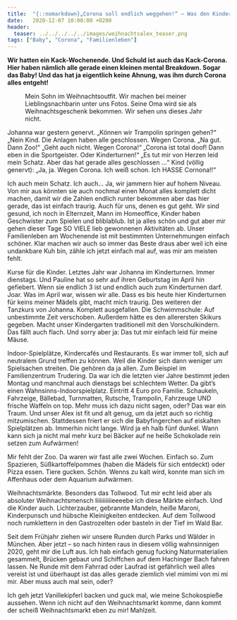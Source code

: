 ```yaml
---
title:  "{::nomarkdown}„Corona soll endlich weggehen!“ – Was den Kindern und mir am meisten fehlt{:/}"
date:   2020-12-07 10:00:00 +0200
header:
  teaser: ../../../../../images/weihnachtsalex_teaser.png
tags: ["Baby", "Corona", "Familienleben"]
---
```


**Wir hatten ein Kack-Wochenende. Und Schuld ist auch das Kack-Corona. Hier haben nämlich alle gerade einen kleinen mental Breakdown. Sogar das Baby! Und das hat ja eigentlich keine Ahnung, was ihm durch Corona alles entgeht!**

<figure>
  <img src="../../../../../images/weihnachtsalex.png" alt="">
  <figcaption>Mein Sohn im Weihnachtsoutfit. Wir machen bei meiner Lieblingsnachbarin unter uns Fotos. Seine Oma wird sie als Weihnachtsgeschenk bekommen. Wir sehen uns dieses Jahr nicht.</figcaption>
</figure> 

Johanna war gestern genervt. „Können wir Trampolin springen gehen?“ 
„Nein Kind. Die Anlagen haben alle geschlossen. Wegen Corona. 
„Na gut. Dann Zoo!“ „Geht auch nicht. Wegen Corona!“
„Corona ist total doof! Dann eben in die Sportgeister. Oder Kinderturnen!“
„Es tut mir von Herzen leid mein Schatz. Aber das hat gerade alles geschlossen …“
Kind (völlig genervt): „Ja, ja. Wegen Corona. Ich weiß schon. Ich HASSE Cornona!!“

Ich auch mein Schatz. Ich auch… Ja, wir jammern hier auf hohem Niveau. Von mir aus könnten sie auch nochmal einen Monat alles komplett dicht machen, damit wir die Zahlen endlich runter bekommen aber das hier gerade, das ist einfach traurig. Auch für uns, denen es gut geht. Wir sind gesund, ich noch in Elternzeit, Mann im Homeoffice, Kinder haben Geschwister zum Spielen und bliblablub. Ist ja alles schön und gut aber mir gehen dieser Tage SO VIELE lieb gewonnenen Aktivitäten ab. Unser Familienleben am Wochenende ist mit bestimmten Unternehmungen einfach schöner. Klar machen wir auch so immer das Beste draus aber weil ich eine undankbare Kuh bin, zähle ich jetzt einfach mal auf, was mir am meisten fehlt.

Kurse für die Kinder. Letztes Jahr war Johanna im Kinderturnen. Immer dienstags. Und Pauline hat so sehr auf ihren Geburtstag im April hin gefiebert. Wenn sie endlich 3 ist und endlich auch zum Kinderturnen darf. Joar. Was im April war, wissen wir alle. Dass es bis heute hier Kinderturnen für keins meiner Mädels gibt, macht mich traurig. Des weiteren der Tanzkurs von Johanna. Komplett ausgefallen. Die Schwimmschule: Auf unbestimmte Zeit verschoben. Außerdem hätte es den allerersten Skikurs gegeben. Macht unser Kindergarten traditionell mit den Vorschulkindern. Das fällt auch flach. Und sorry aber ja: Das tut mir einfach leid für meine Mäuse.

Indoor-Spielplätze, Kindercafés und Restaurants. Es war immer toll, sich auf neutralem Grund treffen zu können. Weil die Kinder sich dann weniger um Spielsachen streiten. Die gehören da ja allen. Zum Beispiel im Familienzentrum Trudering. Da war ich die letzten vier Jahre bestimmt jeden Montag und manchmal auch dienstags bei schlechtem Wetter. Da gibt’s einen Wahnsinns-Indoorspielplatz. Eintritt 4 Euro pro Familie. Schaukeln, Fahrzeige, Bällebad, Turnmatten, Rutsche, Trampolin, Fahrzeuge UND frische Waffeln on top. Mehr muss ich dazu nicht sagen, oder? Das war ein Traum. Und unser Alex ist fit und alt genug, um da jetzt auch so richtig mitzumischen. Stattdessen friert er sich die Babyfingerchen auf eiskalten Spielplätzen ab. Immerhin nicht lange. Wird ja eh halb fünf dunkel. Wann kann sich ja nicht mal mehr kurz bei Bäcker auf ne heiße Schokolade rein setzen zum Aufwärmen!

Mir fehlt der Zoo. Da waren wir fast alle zwei Wochen. Einfach so. Zum Spazieren, Süßkartoffelpommes (haben die Mädels für sich entdeckt) oder Pizza essen. Tiere gucken. Schön. Wenns zu kalt wird, konnte man sich im Affenhaus oder dem Aquarium aufwärmen. 

Weihnachtsmärkte. Besonders das Tollwood. Tut mir echt leid aber als absoluter Weihnachtsmensch liiiiiiiiiieeeebe ich diese Märkte einfach. Und die Kinder auch. Lichterzauber, gebrannte Mandeln, heiße Maroni, Kinderpunsch und hübsche Kleinigkeiten entdecken. Auf dem Tollwood noch rumklettern in den Gastrozelten oder basteln in der Tief im Wald Bar. 

Seit dem Frühjahr ziehen wir unsere Runden durch Parks und Wälder in München. Aber jetzt – so nach hinten raus in diesem völlig wahnsinnigen 2020, geht mir die Luft aus. Ich hab einfach genug fucking Naturmaterialien gesammelt, Brücken gebaut und Schiffchen auf dem Hachinger Bach fahren lassen. Ne Runde mit dem Fahrrad oder Laufrad ist gefährlich weil alles vereist ist und überhaupt ist das alles gerade ziemlich viel mimimi von mi mi mir. Aber muss auch mal sein, oder?

Ich geh jetzt Vanillekipferl backen und guck mal, wie meine Schokospieße aussehen. Wenn ich nicht auf den Weihnachtsmarkt komme, dann kommt der scheiß Weihnachtsmarkt eben zu mir! Mahlzeit. 





 








 

   



















  












 






 





  


  






					 


 
 








